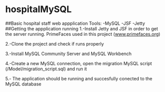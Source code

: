 # hospitalMySQL
##Basic hospital staff web appplication
Tools:
-MySQL
-JSF
-Jetty
##Getting the appplication running
1.-Install Jetty and JSF in order to get the server running. PrimeFaces used in this project (www.primefaces.org)

2.-Clone the project and check if runs properly

3.-Install MySQL Community Server and MySQL Workbench

4.-Create a new MySQL connection, open the migration MySQL script (/Model/migration_script.sql) and run it

5.- The application should be running and succesfully conected to the MySQL database


